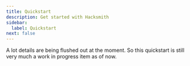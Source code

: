 ```yaml
---
title: Quickstart
description: Get started with Hacksmith
sidebar:
  label: Quickstart
next: false
---
```


A lot details are being flushed out at the moment. So this quickstart is still very much a work in progress item as of now.
